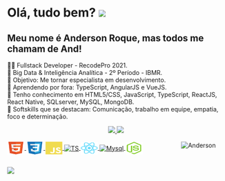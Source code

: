 <h1 align="left"> Olá, tudo bem? <img src="https://raw.githubusercontent.com/kaueMarques/kaueMarques/master/hi.gif" width="30px"></h1>
<h2> Meu nome é Anderson Roque, mas todos me chamam de And!</h2>

👩‍🎓 Fullstack Developer - RecodePro 2021.<br>
🎒 Big Data & Inteligência Analítica - 2º Período - IBMR.<br>
🎯 Objetivo: Me tornar especialista em desenvolvimento.<br>
📰 Aprendendo por fora: TypeScript, AngularJS e VueJS.<br>
💜 Tenho conhecimento em HTML5/CSS, JavaScript, TypeScript, ReactJS, React Native, SQLserver, MySQL, MongoDB.<br>
💜 Softskills que se destacam: Comunicação, trabalho em equipe, empatia, foco e determinação.<br>


<div align="center">
  <a href="https://github.com/androque">
  <img height="140em" src="https://github-readme-stats.vercel.app/api?username=androque&show_icons=true&theme=dark&include_all_commits=true&count_private=true"/>
  <img height="140em" src="https://github-readme-stats.vercel.app/api/top-langs/?username=androque&layout=compact&langs_count=7&theme=dark"/>
</div>
    
  <div style="display: inline_block"><br>
  <img align="center" alt="HTML" height="30" width="40" src="https://raw.githubusercontent.com/devicons/devicon/master/icons/html5/html5-original.svg">       
  <img align="center" alt="Rafa-CSS" height="30" width="40" src="https://raw.githubusercontent.com/devicons/devicon/master/icons/css3/css3-original.svg">
  <img align="center" alt="Js" height="30" width="40" src="https://raw.githubusercontent.com/devicons/devicon/master/icons/javascript/javascript-plain.svg">   
  <img align="center" alt="TS" height="30" width="40" src="https://cdn.jsdelivr.net/gh/devicons/devicon/icons/typescript/typescript-original.svg" />
  <img align="center" alt="React" height="30" width="40" src="https://raw.githubusercontent.com/devicons/devicon/master/icons/react/react-original.svg">
  <img align="center" alt="Mysql" height="30" width="40" src="https://cdn.jsdelivr.net/gh/devicons/devicon/icons/mysql/mysql-original-wordmark.svg" />
  <img align="center" alt="And-Js" height="30" width="40" src="https://raw.githubusercontent.com/devicons/devicon/master/icons/nodejs/nodejs-original.svg">
  <img align="right"  alt="Anderson" height="20%" width="20%" src="https://i.ibb.co/V2jswdG/programmer.png">
</div>
  
  ##
  
  <div>
<a href="https://www.linkedin.com/in/andersonroque/" target="_blank"><img src="https://img.shields.io/badge/-LinkedIn-%230077B5?style=for-the-badge&logo=linkedin&logoColor=white" target="_blank"></a>
    
    
</div>

 
